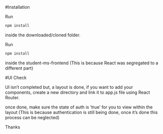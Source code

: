 #Installation

Run 
```bash
npm install
```
inside the downloaded/cloned folder.

Run 
```bash
npm install
```
inside the student-ms-frontend (This is because React was segregated to a different part)

#UI Check

UI isn’t completed but, a layout is done, if you want to add your components, create
a new directory and link it to app.js file using React Router.

once done, make sure the state of auth is ‘true’ for you to view within the layout
(This is because authentication is still being done, once it’s done this process can be neglected)

Thanks